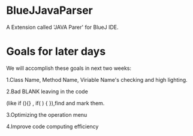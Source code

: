 # BlueJJavaParser
A Extension called 'JAVA Parer' for BlueJ IDE.
# Goals for later days
We will accomplish these goals in next two weeks:

1.Class Name, Method Name, Viriable Name's checking and high lighting.

2.Bad BLANK leaving in the code

 (like if            (){} , if(         )     { }),find and mark them.
 
3.Optimizing the operation menu

4.Improve code computing efficiency
